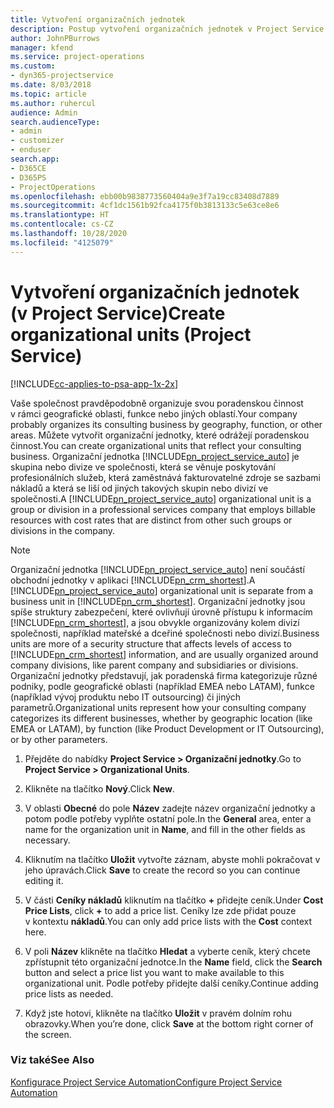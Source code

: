 ```yaml
---
title: Vytvoření organizačních jednotek
description: Postup vytvoření organizačních jednotek v Project Service
author: JohnPBurrows
manager: kfend
ms.service: project-operations
ms.custom:
- dyn365-projectservice
ms.date: 8/03/2018
ms.topic: article
ms.author: ruhercul
audience: Admin
search.audienceType:
- admin
- customizer
- enduser
search.app:
- D365CE
- D365PS
- ProjectOperations
ms.openlocfilehash: ebb00b9838773560404a9e3f7a19cc83408d7889
ms.sourcegitcommit: 4cf1dc1561b92fca4175f0b3813133c5e63ce8e6
ms.translationtype: HT
ms.contentlocale: cs-CZ
ms.lasthandoff: 10/28/2020
ms.locfileid: "4125079"
---
```

# <a name="create-organizational-units-project-service"></a><span data-ttu-id="06278-103">Vytvoření organizačních jednotek (v Project Service)</span><span class="sxs-lookup"><span data-stu-id="06278-103">Create organizational units (Project Service)</span></span>

[!INCLUDE[cc-applies-to-psa-app-1x-2x](../includes/cc-applies-to-psa-app-1x-2x.md)]

<span data-ttu-id="06278-104">Vaše společnost pravděpodobně organizuje svou poradenskou činnost v rámci geografické oblasti, funkce nebo jiných oblastí.</span><span class="sxs-lookup"><span data-stu-id="06278-104">Your company probably organizes its consulting business by geography, function, or other areas.</span></span> <span data-ttu-id="06278-105">Můžete vytvořit organizační jednotky, které odrážejí poradenskou činnost.</span><span class="sxs-lookup"><span data-stu-id="06278-105">You can create organizational units that reflect your consulting business.</span></span> <span data-ttu-id="06278-106">Organizační jednotka [!INCLUDE[pn_project_service_auto](../includes/pn-project-service-auto.md)] je skupina nebo divize ve společnosti, která se věnuje poskytování profesionálních služeb, která zaměstnává fakturovatelné zdroje se sazbami nákladů a která se liší od jiných takových skupin nebo divizí ve společnosti.</span><span class="sxs-lookup"><span data-stu-id="06278-106">A [!INCLUDE[pn_project_service_auto](../includes/pn-project-service-auto.md)] organizational unit is a group or division in a professional services company that employs billable resources with cost rates that are distinct from other such groups or divisions in the company.</span></span>  
  
> [!NOTE]
>  <span data-ttu-id="06278-107">Organizační jednotka [!INCLUDE[pn_project_service_auto](../includes/pn-project-service-auto.md)] není součástí obchodní jednotky v aplikaci [!INCLUDE[pn_crm_shortest](../includes/pn-crm-shortest.md)].</span><span class="sxs-lookup"><span data-stu-id="06278-107">A [!INCLUDE[pn_project_service_auto](../includes/pn-project-service-auto.md)] organizational unit is separate from a business unit in [!INCLUDE[pn_crm_shortest](../includes/pn-crm-shortest.md)].</span></span> <span data-ttu-id="06278-108">Organizační jednotky jsou spíše struktury zabezpečení, které ovlivňují úrovně přístupu k informacím [!INCLUDE[pn_crm_shortest](../includes/pn-crm-shortest.md)], a jsou obvykle organizovány kolem divizí společnosti, například mateřské a dceřiné společnosti nebo divizí.</span><span class="sxs-lookup"><span data-stu-id="06278-108">Business units are more of a security structure that affects levels of access to [!INCLUDE[pn_crm_shortest](../includes/pn-crm-shortest.md)] information, and are usually organized around company divisions, like parent company and subsidiaries or divisions.</span></span> <span data-ttu-id="06278-109">Organizační jednotky představují, jak poradenská firma kategorizuje různé podniky, podle geografické oblasti (například EMEA nebo LATAM), funkce (například vývoj produktu nebo IT outsourcing) či jiných parametrů.</span><span class="sxs-lookup"><span data-stu-id="06278-109">Organizational units represent how your consulting company categorizes its different businesses, whether by geographic location (like EMEA or LATAM), by function (like Product Development or IT Outsourcing), or by other parameters.</span></span>  
  
1.  <span data-ttu-id="06278-110">Přejděte do nabídky **Project Service > Organizační jednotky**.</span><span class="sxs-lookup"><span data-stu-id="06278-110">Go to **Project Service > Organizational Units**.</span></span>  
  
2.  <span data-ttu-id="06278-111">Klikněte na tlačítko **Nový**.</span><span class="sxs-lookup"><span data-stu-id="06278-111">Click **New**.</span></span>  
  
3.  <span data-ttu-id="06278-112">V oblasti **Obecné** do pole **Název** zadejte název organizační jednotky a potom podle potřeby vyplňte ostatní pole.</span><span class="sxs-lookup"><span data-stu-id="06278-112">In the **General** area, enter a name for the organization unit in **Name**, and fill in the other fields as necessary.</span></span>  
  
4.  <span data-ttu-id="06278-113">Kliknutím na tlačítko **Uložit** vytvořte záznam, abyste mohli pokračovat v jeho úpravách.</span><span class="sxs-lookup"><span data-stu-id="06278-113">Click **Save** to create the record so you can continue editing it.</span></span>  
  
5.  <span data-ttu-id="06278-114">V části **Ceníky nákladů** kliknutím na tlačítko **+** přidejte ceník.</span><span class="sxs-lookup"><span data-stu-id="06278-114">Under **Cost Price Lists**, click **+** to add a price list.</span></span> <span data-ttu-id="06278-115">Ceníky lze zde přidat pouze v kontextu **nákladů**.</span><span class="sxs-lookup"><span data-stu-id="06278-115">You can only add price lists with the **Cost** context here.</span></span>  
  
6.  <span data-ttu-id="06278-116">V poli **Název** klikněte na tlačítko **Hledat** a vyberte ceník, který chcete zpřístupnit této organizační jednotce.</span><span class="sxs-lookup"><span data-stu-id="06278-116">In the **Name** field, click the **Search** button and select a price list you want to make available to this organizational unit.</span></span> <span data-ttu-id="06278-117">Podle potřeby přidejte další ceníky.</span><span class="sxs-lookup"><span data-stu-id="06278-117">Continue adding price lists as needed.</span></span>  
  
7.  <span data-ttu-id="06278-118">Když jste hotovi, klikněte na tlačítko **Uložit** v pravém dolním rohu obrazovky.</span><span class="sxs-lookup"><span data-stu-id="06278-118">When you’re done, click **Save** at the bottom right corner of the screen.</span></span>  
  
### <a name="see-also"></a><span data-ttu-id="06278-119">Viz také</span><span class="sxs-lookup"><span data-stu-id="06278-119">See Also</span></span>  
 [<span data-ttu-id="06278-120">Konfigurace Project Service Automation</span><span class="sxs-lookup"><span data-stu-id="06278-120">Configure Project Service Automation</span></span>](../psa/configure.md)
